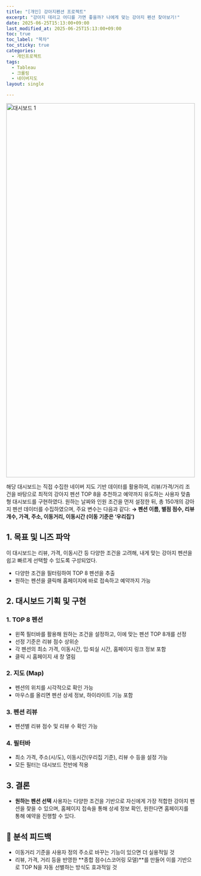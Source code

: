 ```yaml
---
title: "[개인] 강아지펜션 프로젝트"
excerpt: "강아지 데리고 어디를 가면 좋을까? 나에게 맞는 강아지 펜션 찾아보기!"
date: 2025-06-25T15:13:00+09:00
last_modified_at: 2025-06-25T15:13:00+09:00
toc: true
toc_label: "목차"
toc_sticky: true
categories:
  - 개인프로젝트
tags:
  - Tableau
  - 크롤링
  - 네이버지도
layout: single

---
```

<!-- 업데이트된 Minimal Mistakes 테마 breakpoint 맞춤 반응형 CSS -->
<!-- 수정된 코드: 큰 화면은 원래대로, 노트북만 가로휠 방지 -->
<style>
/* 큰 화면 (800px 이상) - 데스크톱/큰 모니터 (원래대로) */
@media (min-width: 800px) {
  #vizResponsive { 
    height: 1000px !important; 
  }
}

/* 중간 화면 (720px ~ 799px) - 노트북 (가로휠 방지) */
@media (min-width: 720px) and (max-width: 799px) {
  #vizResponsive { 
    height: 700px !important; 
    width: 100% !important;
    max-width: 100% !important;
    overflow-x: hidden !important;
  }
  #vizResponsive .tableauViz {
    transform: scale(0.95) !important;
    transform-origin: top left !important;
  }
}

/* 작은 화면 (600px ~ 719px) - 태블릿 */
@media (min-width: 600px) and (max-width: 719px) {
  #vizResponsive { 
    height: 550px !important;
    width: 100% !important;
    max-width: 100% !important;
    overflow-x: hidden !important;
  }
  #vizResponsive .tableauViz {
    transform: scale(0.9) !important;
    transform-origin: top left !important;
  }
}

/* 모바일 (600px 미만) - 스마트폰 */
@media (max-width: 599px) {
  #vizResponsive { 
    height: 400px !important;
    width: 100% !important;
    max-width: 100% !important;
    overflow-x: hidden !important;
  }
  #vizResponsive .tableauViz {
    transform: scale(0.85) !important;
    transform-origin: top left !important;
  }
}
</style>

<!-- Tableau 대시보드 임베드 -->
<div class="tableauPlaceholder" id="vizResponsive"
     style="position: relative; width: 100%; height: 700px; margin: 1em 0;">
  <noscript>
    <a href="#">
      <img alt="대시보드 1"
           src="https://public.tableau.com/static/images/_1/_16936507377630/1_1/1_rss.png"
           style="border: none; width: 100%; height: 100%; object-fit: contain;" />
    </a>
  </noscript>
  <object class="tableauViz"
          style="position: absolute; top: 0; left: 0; width: 100%; height: 100%;">
    <param name="host_url" value="https%3A%2F%2Fpublic.tableau.com%2F" />
    <param name="embed_code_version" value="3" />
    <param name="site_root" value="" />
    <param name="name" value="_16936507377630/1_1" />
    <param name="tabs" value="no" />
    <param name="toolbar" value="yes" />
    <param name="static_image" value="https://public.tableau.com/static/images/_1/_16936507377630/1_1/1_rss.png" />
    <param name="animate_transition" value="yes" />
    <param name="display_static_image" value="yes" />
    <param name="display_spinner" value="yes" />
    <param name="display_overlay" value="yes" />
    <param name="display_count" value="yes" />
    <param name="language" value="ko-KR" />
  </object>
</div>

<script type="text/javascript">
  window.addEventListener('DOMContentLoaded', function () {
    var divElement = document.getElementById('vizResponsive');
    var vizElement = divElement.getElementsByTagName('object')[0];
    if (vizElement) {
      var scriptElement = document.createElement('script');
      scriptElement.src = 'https://public.tableau.com/javascripts/api/viz_v1.js';
      vizElement.parentNode.insertBefore(scriptElement, vizElement);
    }
  });
</script>


해당 대시보드는 직접 수집한 네이버 지도 기반 데이터를 활용하여, 리뷰/가격/거리 조건을 바탕으로 최적의 강아지 펜션 TOP 8을 추천하고 예약까지 유도하는 사용자 맞춤형 대시보드를 구현하였다.
원하는 날짜와 인원 조건을 먼저 설정한 뒤, 총 150개의 강아지 펜션 데이터를 수집하였으며, 주요 변수는 다음과 같다:
**→ 펜션 이름, 별점 점수, 리뷰 개수, 가격, 주소, 이동거리, 이동시간 (이동 기준은 ‘우리집’)**

## 1. 목표 및 니즈 파악

이 대시보드는 리뷰, 가격, 이동시간 등 다양한 조건을 고려해, 내게 맞는 강아지 펜션을 쉽고 빠르게 선택할 수 있도록 구성되었다.

- 다양한 조건을 필터링하여 TOP 8 펜션을 추출
- 원하는 펜션을 클릭해 홈페이지에 바로 접속하고 예약까지 가능

## 2. 대시보드 기획 및 구현
### 1. TOP 8 펜션
- 왼쪽 필터바를 활용해 원하는 조건을 설정하고, 이에 맞는 펜션 TOP 8개를 선정
- 선정 기준은 리뷰 점수 상위순
- 각 펜션의 최소 가격, 이동시간, 입·퇴실 시간, 홈페이지 링크 정보 포함
- 클릭 시 홈페이지 새 창 열림

### 2. 지도 (Map)
- 펜션의 위치를 시각적으로 확인 가능
- 마우스를 올리면 펜션 상세 정보, 하이라이트 기능 포함

### 3. 펜션 리뷰
- 펜션별 리뷰 점수 및 리뷰 수 확인 가능
  
### 4. 필터바
- 최소 가격, 주소(시/도), 이동시간(우리집 기준), 리뷰 수 등을 설정 가능
- 모든 필터는 대시보드 전반에 적용

## 3. 결론
- **원하는 펜션 선택**
사용자는 다양한 조건을 기반으로 자신에게 가장 적합한 강아지 펜션을 찾을 수 있으며, 홈페이지 접속을 통해 상세 정보 확인, 원한다면 홈페이지를 통해 예약을 진행할 수 있다.

## 💬 분석 피드백

- 이동거리 기준을 사용자 정의 주소로 바꾸는 기능이 있으면 더 실용적일 것
- 리뷰, 가격, 거리 등을 반영한 **종합 점수(스코어링 모델)**를 만들어 이를 기반으로 TOP N을 자동 선별하는 방식도 효과적일 것

<!-- <div class='tableauPlaceholder' id='viz1750832655050' style='position: relative'><noscript><a href='#'><img alt='대시보드 1 ' src='https:&#47;&#47;public.tableau.com&#47;static&#47;images&#47;_1&#47;_16936507377630&#47;1_1&#47;1_rss.png' style='border: none' /></a></noscript><object class='tableauViz'  style='display:none;'><param name='host_url' value='https%3A%2F%2Fpublic.tableau.com%2F' /> <param name='embed_code_version' value='3' /> <param name='site_root' value='' /><param name='name' value='_16936507377630&#47;1_1' /><param name='tabs' value='no' /><param name='toolbar' value='yes' /><param name='static_image' value='https:&#47;&#47;public.tableau.com&#47;static&#47;images&#47;_1&#47;_16936507377630&#47;1_1&#47;1.png' /> <param name='animate_transition' value='yes' /><param name='display_static_image' value='yes' /><param name='display_spinner' value='yes' /><param name='display_overlay' value='yes' /><param name='display_count' value='yes' /><param name='language' value='ko-KR' /><param name='filter' value='publish=yes' /></object></div>                <script type='text/javascript'>                    var divElement = document.getElementById('viz1750832655050');                    var vizElement = divElement.getElementsByTagName('object')[0];                    if ( divElement.offsetWidth > 800 ) { vizElement.style.width='1600px';vizElement.style.height='927px';} else if ( divElement.offsetWidth > 500 ) { vizElement.style.width='1600px';vizElement.style.height='927px';} else { vizElement.style.width='100%';vizElement.style.height='1477px';}                     var scriptElement = document.createElement('script');                    scriptElement.src = 'https://public.tableau.com/javascripts/api/viz_v1.js';                    vizElement.parentNode.insertBefore(scriptElement, vizElement);                </script> -->


